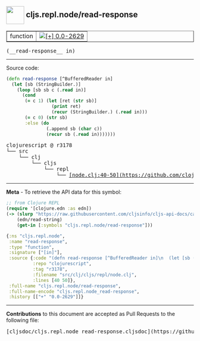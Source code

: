 ## <img width="48px" valign="middle" src="http://i.imgur.com/Hi20huC.png"> cljs.repl.node/read-response

 <table border="1">
<tr>

<td>function</td>
<td><a href="https://github.com/cljsinfo/cljs-api-docs/tree/0.0-2629"><img valign="middle" alt="[+] 0.0-2629" src="https://img.shields.io/badge/+-0.0--2629-lightgrey.svg"></a> </td>
</tr>
</table>

 <samp>
(__read-response__ in)<br>
</samp>

---





Source code:

```clj
(defn read-response [^BufferedReader in]
  (let [sb (StringBuilder.)]
    (loop [sb sb c (.read in)]
      (cond
       (= c 1) (let [ret (str sb)]
                 (print ret)
                 (recur (StringBuilder.) (.read in)))
       (= c 0) (str sb)
       :else (do
               (.append sb (char c))
               (recur sb (.read in)))))))
```

 <pre>
clojurescript @ r3178
└── src
    └── clj
        └── cljs
            └── repl
                └── <ins>[node.clj:40-50](https://github.com/clojure/clojurescript/blob/r3178/src/clj/cljs/repl/node.clj#L40-L50)</ins>
</pre>


---

__Meta__ - To retrieve the API data for this symbol:

```clj
;; from Clojure REPL
(require '[clojure.edn :as edn])
(-> (slurp "https://raw.githubusercontent.com/cljsinfo/cljs-api-docs/catalog/cljs-api.edn")
    (edn/read-string)
    (get-in [:symbols "cljs.repl.node/read-response"]))
```

```clj
{:ns "cljs.repl.node",
 :name "read-response",
 :type "function",
 :signature ["[in]"],
 :source {:code "(defn read-response [^BufferedReader in]\n  (let [sb (StringBuilder.)]\n    (loop [sb sb c (.read in)]\n      (cond\n       (= c 1) (let [ret (str sb)]\n                 (print ret)\n                 (recur (StringBuilder.) (.read in)))\n       (= c 0) (str sb)\n       :else (do\n               (.append sb (char c))\n               (recur sb (.read in)))))))",
          :repo "clojurescript",
          :tag "r3178",
          :filename "src/clj/cljs/repl/node.clj",
          :lines [40 50]},
 :full-name "cljs.repl.node/read-response",
 :full-name-encode "cljs.repl.node_read-response",
 :history [["+" "0.0-2629"]]}

```

---

__Contributions__ to this document are accepted as Pull Requests to the following file:

 <pre>
[cljsdoc/cljs.repl.node_read-response.cljsdoc](https://github.com/cljsinfo/cljs-api-docs/blob/master/cljsdoc/cljs.repl.node_read-response.cljsdoc)
</pre>

